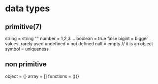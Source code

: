 # data types 

## primitive(7)

string = string ""
number = 1,2,3....
boolean = true false
bigint = bigger values, rarely used 
undefined = not defined
null = empty // it is an object 
symbol = uniqueness 

## non primitive 

object = {}
array = []
functions = (){}
